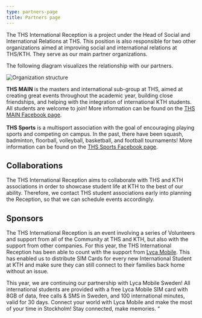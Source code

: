```yaml
---
type: partners-page
title: Partners page
---
```

The THS International Reception is a project under the Head of Social and International Relations at THS. This position is also responsible for two other organizations aimed at improving social and international relations at THS/KTH. They serve as our main partner organizations.

The following diagram visualizes the relationship with our partners.

![](/./ths-international-organizational-structure.png "Organization structure")

**THS MAIN** is the masters and international sub-group at THS, aimed at creating great events throughout the academic year, building close friendships, and helping with the integration of international KTH students. All students are welcome to join! More information can be found on the [THS MAIN Facebook page](https://www.facebook.com/THSMAIN/?ref=br_rs).\
\
**THS Sports** is a multisport association with the goal of encouraging playing sports and competing on campus. In the past, there have been squash, badminton, floorball, volleyball, basketball, and football tournaments! More information can be found on the [THS Sports Facebook page](https://www.facebook.com/thssportskth/).

## Collaborations

The THS International Reception aims to collaborate with THS and KTH associations in order to showcase student life at KTH to the best of our ability. Therefore, we contact THS student associations early into planning the Reception, so that we can schedule events accordingly.

## Sponsors

The THS International Reception is an event involving a series of Volunteers and support from all of the Community at THS and KTH, but also with the support from other companies. For this year, the THS International Reception has been able to count with the support from [Lyca Mobile](https://www.lycamobile.se/en/). This has enabled us to distribute SIM Cards for every new International Student at KTH and make sure they can still connect to their families back home without an issue.

This year, we are continuing our partnership with Lyca Mobile Sweden! All international students are provided with a free Lyca Mobile SIM card with 8GB of data, free calls & SMS in Sweden, and 100 international minutes, valid for 30 days. Connect your world with Lyca Mobile and make the most of your time in Stockholm! Stay connected, make memories. “
